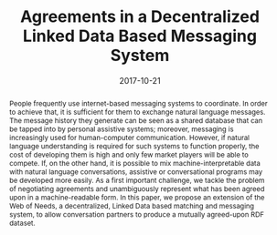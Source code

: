 ---
abstract: People frequently use internet-based messaging systems to coordinate. In
  order to achieve that, it is sufficient for them to exchange natural language messages.
  The message history they generate can be seen as a shared database that can be tapped
  into by personal assistive systems; moreover, messaging is increasingly used for
  human-computer communication. However, if natural language understanding is required
  for such systems to function properly, the cost of developing them is high and only
  few market players will be able to compete. If, on the other hand, it is possible
  to mix machine-interpretable data with natural language conversations, assistive
  or conversational programs may be developed more easily. As a first important challenge,
  we tackle the problem of negotiating agreements and unambiguously represent what
  has been agreed upon in a machine-readable form. In this paper, we propose an extension
  of the Web of Needs, a decentralized, Linked Data based matching and messaging system,
  to allow conversation partners to produce a mutually agreed-upon RDF dataset.
authors:
- Florian Kleedorfer
- Heiko Friedrich
- Christian Huemer
date: '2017-10-21'
featured: false
links:
- name: Publik
  url: https://publik.tuwien.ac.at/showentry.php?ID=266955&lang=2
publication: 'Talk: 16th International Semantic Web Conference (ISWC 2017), Vienna;
  10-21-2017 - 10-25-2017; in: "Proceedings of the Workshop on Decentralizing the
  Semantic Web 2017 co-located with 16th International Semantic Web Conference (ISWC2017)",
  CEUR, 1934 (2017)'
publication_types:
- '1'
publishDate: '2017-10-21'
title: Agreements in a Decentralized Linked Data Based Messaging System
url_pdf: http://publik.tuwien.ac.at/files/publik_266955.pdf
---
